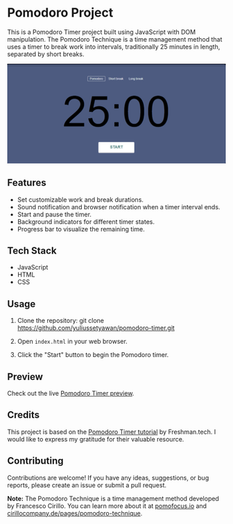 # Pomodoro Project

This is a Pomodoro Timer project built using JavaScript with DOM manipulation. The Pomodoro Technique is a time management method that uses a timer to break work into intervals, traditionally 25 minutes in length, separated by short breaks.

![Pomodoro Timer](./img/pomodoro.PNG)

## Features

- Set customizable work and break durations.
- Sound notification and browser notification when a timer interval ends.
- Start and pause the timer.
- Background indicators for different timer states.
- Progress bar to visualize the remaining time.

## Tech Stack

- JavaScript
- HTML
- CSS

## Usage

1. Clone the repository:
git clone https://github.com/yuliussetyawan/pomodoro-timer.git

2. Open `index.html` in your web browser.

3. Click the "Start" button to begin the Pomodoro timer.

## Preview

Check out the live [Pomodoro Timer preview](https://pomodoro-timer-dom.netlify.app).


## Credits

This project is based on the [Pomodoro Timer tutorial](https://freshman.tech/pomodoro-timer/) by Freshman.tech. I would like to express my gratitude for their valuable resource.

## Contributing

Contributions are welcome! If you have any ideas, suggestions, or bug reports, please create an issue or submit a pull request.


**Note:** The Pomodoro Technique is a time management method developed by Francesco Cirillo. You can learn more about it at [pomofocus.io](https://pomofocus.io) and [cirillocompany.de/pages/pomodoro-technique](https://cirillocompany.de/pages/pomodoro-technique).
